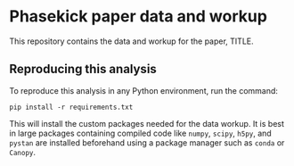 Phasekick paper data and workup
===============================

This repository contains the data and workup for the paper, TITLE.

Reproducing this analysis
-------------------------

To reproduce this analysis in any Python environment, run the command:

    pip install -r requirements.txt

This will install the custom packages needed for the data workup.
It is best in large packages containing compiled code like `numpy`,
`scipy`, `h5py`, and `pystan` are installed beforehand using a
package manager such as `conda` or `Canopy`.




